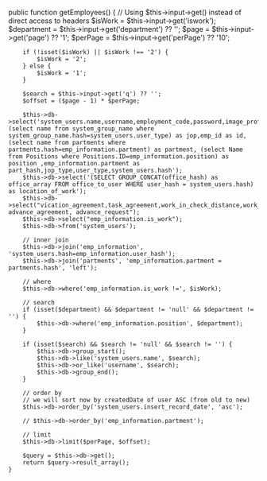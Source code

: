 public function getEmployees()
{
// Using $this->input->get() instead of direct access to headers
$isWork = $this->input->get('iswork');
$department = $this->input->get('department') ?? '';
$page = $this->input->get('page') ?? '1';
$perPage = $this->input->get('perPage') ?? '10';

        if (!isset($isWork) || $isWork !== '2') {
            $isWork = '2';
        } else {
            $isWork = '1';
        }

        $search = $this->input->get('q') ?? '';
        $offset = ($page - 1) * $perPage;

        $this->db->select('system_users.name,username,employment_code,password,image_profile,(select name from system_group_name where system_group_name.hash=system_users.user_type) as jop,emp_id as id,(select name from partments where partments.hash=emp_information.partment) as partment, (select Name from Positions where Positions.ID=emp_information.position) as position ,emp_information.partment as part_hash,jop_type,user_type,system_users.hash');
        $this->db->select('(SELECT GROUP_CONCAT(office_hash) as office_array FROM office_to_user WHERE user_hash = system_users.hash) as location_of_work');
        $this->db->select("vication_agreement,task_agreement,work_in_check_distance,work_out_check_distance, advance_agreement, advance_request");
        $this->db->select("emp_information.is_work");
        $this->db->from('system_users');

        // inner join
        $this->db->join('emp_information', 'system_users.hash=emp_information.user_hash');
        $this->db->join('partments', 'emp_information.partment = partments.hash', 'left');

        // where
        $this->db->where('emp_information.is_work !=', $isWork);

        // search
        if (isset($department) && $department != 'null' && $department != '') {
            $this->db->where('emp_information.position', $department);
        }

        if (isset($search) && $search != 'null' && $search != '') {
            $this->db->group_start();
            $this->db->like('system_users.name', $search);
            $this->db->or_like('username', $search);
            $this->db->group_end();
        }

        // order by
        // we will sort now by createdDate of user ASC (from old to new)
        $this->db->order_by('system_users.insert_record_date', 'asc');

        // $this->db->order_by('emp_information.partment');

        // limit
        $this->db->limit($perPage, $offset);

        $query = $this->db->get();
        return $query->result_array();
    }

